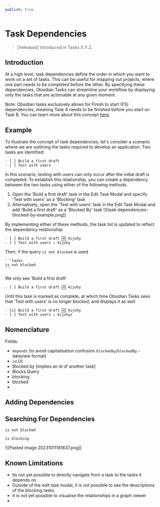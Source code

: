 ```yaml
---
publish: true
---
```


# Task Dependencies

> [!released]
> Introduced in Tasks X.Y.Z.

## Introduction

At a high level, task dependencies define the order in which you want to work on a set of tasks.
This can be useful for mapping out projects, where one part needs to be completed before the other.
By specifying these dependencies, Obsidian Tasks can streamline your workflow by displaying only the tasks that are actionable at any given moment.

Note: Obsidian tasks exclusively allows for Finish to start (FS) dependencies, meaning Task A needs to be finished before you start on Task B. You can learn more about this concept [here](https://en.wikipedia.org/wiki/Dependency_(project_management)).

## Example

To illustrate the concept of task dependencies, let's consider a scenario where we are outlining the tasks required to develop an application. Two tasks are identified:

```text
- [ ] Build a first draft
- [ ] Test with users
```

In this scenario, testing with users can only occur after the initial draft is completed. To establish this relationship, you can create a dependency between the two tasks using either of the following methods.

1. Open the 'Build a first draft' task in the Edit Task Modal and specify 'Test with users' as a 'Blocking' task
2. Alternatively, open the 'Test with users' task in the Edit Task Modal and add 'Build a first draft' as a 'Blocked By' task
![[task-dependencies-blocked-by-example.png]]

By implementing either of these methods, the task list is updated to reflect the dependency relationship:

```text
- [ ] Build a first draft 🆔 4ijuhy
- [ ] Test with users ⤵️ 4ijuhy
```

Then, if the query `is not blocked` is used

    ```tasks
    is not blocked
    ```

We only see 'Build a first draft'

```text
- [ ] Build a first draft 🆔 4ijuhy
```

Until this task is marked as complete, at which time Obsidian Tasks sees that 'Test with users' is no longer blocked, and displays it as well

```text
- [x] Build a first draft 🆔 4ijuhy
- [ ] Test with users ⤵️ 4ijuhyz
```

## Nomenclature

Fields:

- `depends` (to avoid capitalisation confusion `blockedby`/`blockedBy` - dataview format)
- `id`
UI:
- Blocked by [implies an id of another task]
- Blocks
Query
- blocking
- blocked
-

## Adding Dependencies

## Searching For Dependencies

`is not blocked`

`is blocking`

![[Pasted image 20231011181837.png]]

## Known Limitations

- Its not yet possible to directly navigate from a task to the tasks it depends on
- Outside of the edit task modal, it is not possible to see the descriptions of the blocking tasks
- It is not yet possible to visualise the relationships in a graph viewer
-
